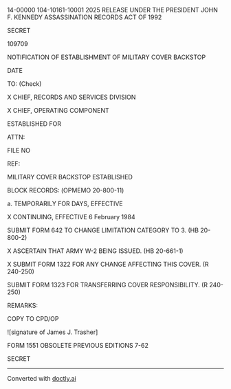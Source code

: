 14-00000 104-10161-10001 2025 RELEASE UNDER THE PRESIDENT JOHN F. KENNEDY ASSASSINATION RECORDS ACT OF 1992

SECRET

109709

NOTIFICATION OF ESTABLISHMENT OF MILITARY COVER BACKSTOP

DATE

TO:
(Check)

X CHIEF, RECORDS AND SERVICES DIVISION

X CHIEF, OPERATING COMPONENT

ESTABLISHED FOR

ATTN:

FILE NO

REF:

MILITARY COVER BACKSTOP ESTABLISHED

BLOCK RECORDS:
(ОРМЕМО 20-800-11)

a. TEMPORARILY FOR DAYS, EFFECTIVE

X CONTINUING, EFFECTIVE 6 February 1984

SUBMIT FORM 642 TO CHANGE LIMITATION CATEGORY TO 3.
(HB 20-800-2)

X ASCERTAIN THAT ARMY W-2 BEING ISSUED.
(HB 20-661-1)

X SUBMIT FORM 1322 FOR ANY CHANGE AFFECTING THIS COVER.
(R 240-250)

SUBMIT FORM 1323 FOR TRANSFERRING COVER RESPONSIBILITY.
(R 240-250)

REMARKS:

COPY TO CPD/OP

![signature of James J. Trasher]

FORM 1551 OBSOLETE PREVIOUS EDITIONS
7-62

SECRET


---
Converted with [doctly.ai](https://doctly.ai)